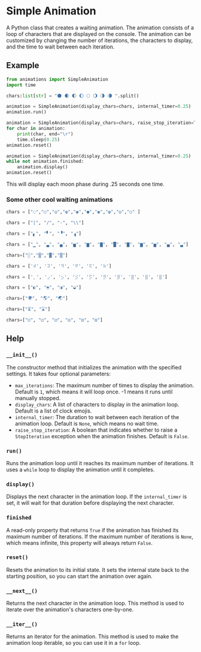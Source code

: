 # Simple Animation

A Python class that creates a waiting animation. The animation consists of a loop of characters that are displayed on the console. The animation can be customized by changing the number of iterations, the characters to display, and the time to wait between each iteration.

## Example

```python
from animations import SimpleAnimation
import time

chars:list[str] = "🌑 🌒 🌓 🌔 🌕 🌖 🌗 🌘 ".split()

animation = SimpleAnimation(display_chars=chars, internal_timer=0.25)
animation.run()
```

```python
animation = SimpleAnimation(display_chars=chars, raise_stop_iteration=True)
for char in animation:
    print(char, end="\r")
    time.sleep(0.25)
animation.reset()
```

```python
animation = SimpleAnimation(display_chars=chars, internal_timer=0.25)
while not animation.finished:
    animation.display()
animation.reset()
```

This will display each moon phase during .25 seconds one time.

### Some other cool waiting animations

```python
chars = ["◌","○","◎","◍","◉","●","◉","◍","◎","○" ]
```

```python
chars = ["|", "/", "-", "\\"]
```

```python
chars = ["▖", "▘", "▝", "▗"]
```

```python
chars = ["▁", "▃", "▄", "▅", "▆", "▇", "█", "▇", "▆", "▅", "▄", "▃"]
```

```python
chars=["░","▒","▓","▒"]
```

```python
chars = ['⠾', '⠽', '⠻', '⠟', '⠯', '⠷']
```

```python
chars = ['⡀', '⡠', '⡢', '⡪', '⡫', '⡻', '⡿', '⣿', '⣿', '⣿']
```

```python
chars = ["◐", "◓", "◑", "◒"]
```

```python
chars=["🌍", "🌎", "🌏"]
```

```python
chars=["⏳", "⌛"]
```

```python
chars=["⚀", "⚁", "⚂", "⚃", "⚄", "⚅"]
```

## Help

### `__init__()`

The constructor method that initializes the animation with the specified settings. It takes four optional parameters:

- `max_iterations`: The maximum number of times to display the animation. Default is `1`, which means it will loop once. -1 means it runs until manually stopped.
- `display_chars`: A list of characters to display in the animation loop. Default is a list of clock emojis.
- `internal_timer`: The duration to wait between each iteration of the animation loop. Default is `None`, which means no wait time.
- `raise_stop_iteration`: A boolean that indicates whether to raise a `StopIteration` exception when the animation finishes. Default is `False`.

### `run()`

Runs the animation loop until it reaches its maximum number of iterations. It uses a `while` loop to display the animation until it completes.

### `display()`

Displays the next character in the animation loop. If the `internal_timer` is set, it will wait for that duration before displaying the next character.

### `finished`

A read-only property that returns `True` if the animation has finished its maximum number of iterations. If the maximum number of iterations is `None`, which means infinite, this property will always return `False`.

### `reset()`

Resets the animation to its initial state. It sets the internal state back to the starting position, so you can start the animation over again.

### `__next__()`

Returns the next character in the animation loop. This method is used to iterate over the animation's characters one-by-one.

### `__iter__()`

Returns an iterator for the animation. This method is used to make the animation loop iterable, so you can use it in a `for` loop.
